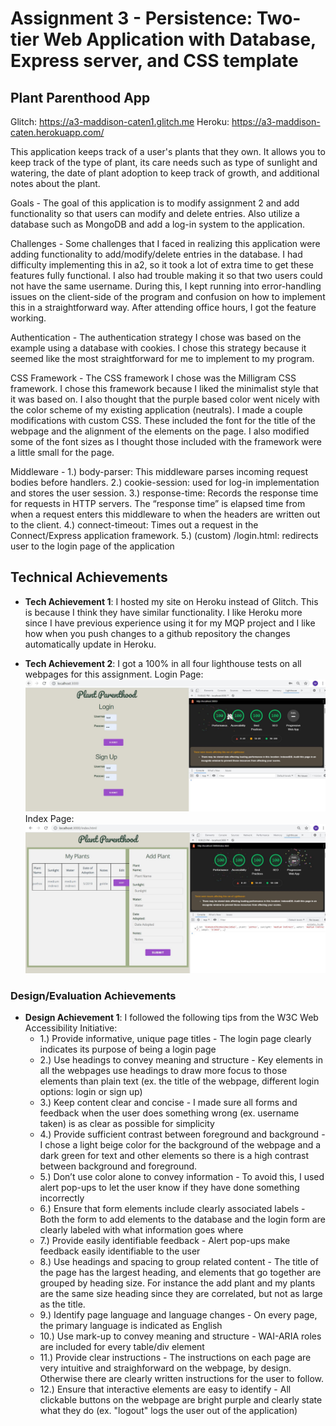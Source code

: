 Assignment 3 - Persistence: Two-tier Web Application with Database, Express server, and CSS template
===

## Plant Parenthood App

Glitch: https://a3-maddison-caten1.glitch.me
Heroku: https://a3-maddison-caten.herokuapp.com/

This application keeps track of a user's plants that they own. It allows you to keep track of the type of plant, its care needs such as type of sunlight and watering, the date of plant adoption to keep track of growth, and additional notes about the plant. 

Goals - The goal of this application is to modify assignment 2 and add functionality so that users can modify and delete entries. Also utilize a database such as MongoDB and add a log-in system to the application.

Challenges - Some challenges that I faced in realizing this application were adding functionality to add/modify/delete entries in the database. I had difficulty implementing this in a2, so it took a lot of extra time to get these features fully functional. I also had trouble making it so that two users could not have the same username. During this, I kept running into error-handling issues on the client-side of the program and confusion on how to implement this in a straightforward way. After attending office hours, I got the feature working.

Authentication - The authentication strategy I chose was based on the example using a database with cookies. I chose this strategy because it seemed like the most straightforward for me to implement to my program. 

CSS Framework - The CSS framework I chose was the Milligram CSS framework. I chose this framework because I liked the minimalist style that it was based on. I also thought that the purple based color went nicely with the color scheme of my existing application (neutrals). I made a couple modifications with custom CSS. These included the font for the title of the webpage and the alignment of the elements on the page. I also modified some of the font sizes as I thought those included with the framework were a little small for the page.

Middleware - 1.) body-parser: This middleware parses incoming request bodies before handlers. 2.) cookie-session: used for log-in implementation and stores the user session. 3.) response-time: Records the response time for requests in HTTP servers. The “response time” is elapsed time from when a request enters this middleware to when the headers are written out to the client. 4.) connect-timeout: Times out a request in the Connect/Express application framework. 5.) (custom) /login.html: redirects user to the login page of the application

## Technical Achievements
- **Tech Achievement 1**: I hosted my site on Heroku instead of Glitch. This is because I think they have similar functionality. I like Heroku more since I have previous experience using it for my MQP project and I like how when you push changes to a github repository the changes automatically update in Heroku. 

- **Tech Achievement 2**: I got a 100% in all four lighthouse tests on all webpages for this assignment. 
Login Page:
![alt text](Lighthouse_Home.JPG)
Index Page:
![alt text](Lighthouse_Index.JPG)

### Design/Evaluation Achievements
- **Design Achievement 1**: I followed the following tips from the W3C Web Accessibility Initiative:
  - 1.) Provide informative, unique page titles - The login page clearly indicates its purpose of being a login page
  - 2.) Use headings to convey meaning and structure - Key elements in all the webpages use headings to draw more focus to those elements than plain text (ex. the title of the webpage, different login options: login or sign up)
  - 3.) Keep content clear and concise - I made sure all forms and feedback when the user does something wrong (ex. username taken) is as clear as possible for simplicity
  - 4.) Provide sufficient contrast between foreground and background - I chose a light beige color for the background of the webpage and a dark green for text and other elements so there is a high contrast between background and foreground.
  - 5.) Don’t use color alone to convey information - To avoid this, I used alert pop-ups to let the user know if they have done something incorrectly
  - 6.) Ensure that form elements include clearly associated labels - Both the form to add elements to the database and the login form are clearly labeled with what information goes where
  - 7.) Provide easily identifiable feedback - Alert pop-ups make feedback easily identifiable to the user
  - 8.) Use headings and spacing to group related content - The title of the page has the largest heading, and elements that go together are grouped by heading size. For instance the add plant and my plants are the same size heading since they are correlated, but not as large as the title.
  - 9.) Identify page language and language changes - On every page, the primary language is indicated as English
  - 10.) Use mark-up to convey meaning and structure - WAI-ARIA roles are included for every table/div element
  - 11.) Provide clear instructions - The instructions on each page are very intuitive and straighforward on the webpage, by design. Otherwise there are clearly written instructions for the user to follow.
  - 12.) Ensure that interactive elements are easy to identify - All clickable buttons on the webpage are bright purple and clearly state what they do (ex. "logout" logs the user out of the application)
